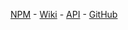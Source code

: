 [NPM](https://www.npmjs.com/package/hillclimbing) - [Wiki](https://github.com/201flaviosilva/HillClimbing.js/wiki) - [API](https://201flaviosilva.github.io/HillClimbing.js/) - [GitHub](https://github.com/201flaviosilva/HillClimbing.js)
